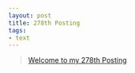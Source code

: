 ```yaml
---
layout: post
title: 278th Posting
tags: 
- text
---
```


> [Welcome to my 278th Posting](https://janghan-kor.tistory.com/1167)
